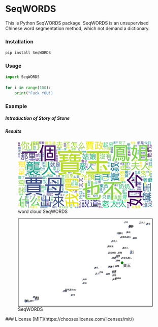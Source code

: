 # SeqWORDS
This is Python SeqWORDS package. SeqWORDS is an unsupervised Chinese word segmentation method, which not demand a dictionary.
### Installation
```bash
pip install SeqWORDS
```
### Usage
```python
import SeqWORDS

for i in range(100):
    print("Fuck YOU!)
```
### Example
##### Introduction of Story of Stone
##### Results
<figure>
<img src="SeqWORDS_cloud.png"
    alt="SeqWORDS_cloud"
    style="float: left; margin-right: 10px;" />
<figcaption> word cloud SeqWORDS</figcaption>
</figure>
<figure>
<img src="010_word2vec_SeqWORDS.png"
    alt="010_word2vec_SeqWORDS"
    style="float: left; margin-right: 10px;" />
<figcaption> SeqWORDS</figcaption>
</figure>
### License
[MIT](https://choosealicense.com/licenses/mit/)
